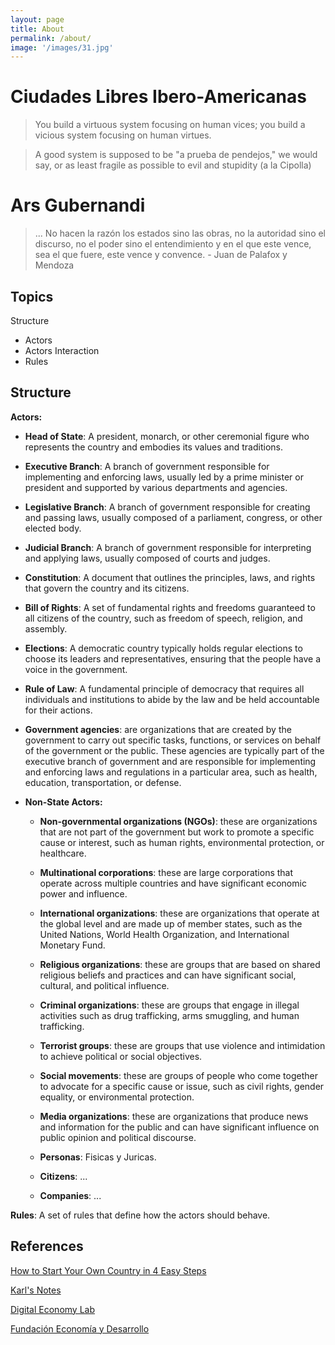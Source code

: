 ```yaml
---
layout: page
title: About
permalink: /about/
image: '/images/31.jpg'
---
```


# Ciudades Libres Ibero-Americanas

> You build a virtuous system focusing on human vices; you build a vicious system focusing on human virtues.

> A good system is supposed to be "a prueba de pendejos," we would say, or as least fragile as possible to evil and stupidity (a la Cipolla)

# Ars Gubernandi

> ... No hacen la razón los estados sino las obras, no la autoridad sino el discurso, no el poder sino el entendimiento y en el que este vence,  sea el que fuere, este vence y convence. - Juan de Palafox y Mendoza

## Topics
Structure
- Actors
- Actors Interaction
- Rules

## Structure

**Actors:**

- **Head of State**: A president, monarch, or other ceremonial figure who represents the country and embodies its values and traditions.

- **Executive Branch**: A branch of government responsible for implementing and enforcing laws, usually led by a prime minister or president and supported by various departments and agencies.

- **Legislative Branch**: A branch of government responsible for creating and passing laws, usually composed of a parliament, congress, or other elected body.

- **Judicial Branch**: A branch of government responsible for interpreting and applying laws, usually composed of courts and judges.

- **Constitution**: A document that outlines the principles, laws, and rights that govern the country and its citizens.

- **Bill of Rights**: A set of fundamental rights and freedoms guaranteed to all citizens of the country, such as freedom of speech, religion, and assembly.

- **Elections**: A democratic country typically holds regular elections to choose its leaders and representatives, ensuring that the people have a voice in the government.

- **Rule of Law**: A fundamental principle of democracy that requires all individuals and institutions to abide by the law and be held accountable for their actions.

- **Government agencies**: are organizations that are created by the government to carry out specific tasks, functions, or services on behalf of the government or the public. These agencies are typically part of the executive branch of government and are responsible for implementing and enforcing laws and regulations in a particular area, such as health, education, transportation, or defense.

- **Non-State Actors:** 
  - **Non-governmental organizations (NGOs)**: these are organizations that are not part of the government but work to promote a specific cause or interest, such as human rights, environmental protection, or healthcare.

  - **Multinational corporations**: these are large corporations that operate across multiple countries and have significant economic power and influence.

  - **International organizations**: these are organizations that operate at the global level and are made up of member states, such as the United Nations, World Health Organization, and International Monetary Fund.

  - **Religious organizations**: these are groups that are based on shared religious beliefs and practices and can have significant social, cultural, and political influence.

  - **Criminal organizations**: these are groups that engage in illegal activities such as drug trafficking, arms smuggling, and human trafficking.

  - **Terrorist groups**: these are groups that use violence and intimidation to achieve political or social objectives.

  - **Social movements**: these are groups of people who come together to advocate for a specific cause or issue, such as civil rights, gender equality, or environmental protection.

  - **Media organizations**: these are organizations that produce news and information for the public and can have significant influence on public opinion and political discourse.
 
  - **Personas**: Fisicas y Juricas.
 
  - **Citizens**: ...

  - **Companies**: ...

**Rules**: A set of rules that define how the actors should behave.

## References

[How to Start Your Own Country in 4 Easy Steps](https://foreignpolicy.com/2008/02/26/how-to-start-your-own-country-in-four-easy-steps/)

[Karl's Notes](https://www.karlsnotes.com/)

[Digital Economy Lab](https://digitaleconomy.stanford.edu/)

[Fundación Economía y Desarrollo](https://lafundacion.do/)
